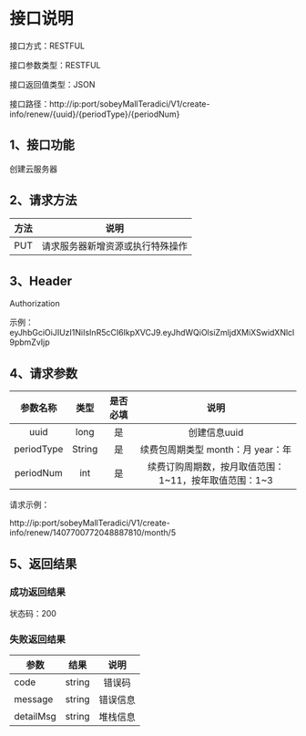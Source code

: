 # 接口说明

接口方式：RESTFUL

接口参数类型：RESTFUL

接口返回值类型：JSON

接口路径：http://ip:port/sobeyMallTeradici/V1/create-info/renew/{uuid}/{periodType}/{periodNum}

## 1、接口功能

创建云服务器

## 2、请求方法

| 方法 | 说明                             |
| ---- | -------------------------------- |
| PUT  | 请求服务器新增资源或执行特殊操作 |

## 3、Header

Authorization

示例：eyJhbGciOiJIUzI1NiIsInR5cCI6IkpXVCJ9.eyJhdWQiOlsiZmljdXMiXSwidXNlcl9pbmZvIjp

## 4、请求参数

|  参数名称  |  类型  | 是否必填 |                         说明                          |
| :--------: | :----: | :------: | :---------------------------------------------------: |
|    uuid    |  long  |    是    |                     创建信息uuid                      |
| periodType | String |    是    |        续费包周期类型    month：月    year：年        |
| periodNum  |  int   |    是    | 续费订购周期数，按月取值范围：1~11，按年取值范围：1~3 |

请求示例：

http://ip:port/sobeyMallTeradici/V1/create-info/renew/1407700772048887810/month/5

## 5、返回结果

### 成功返回结果

状态码：200

### 失败返回结果

| 参数      | 结果   |   说明   |
| --------- | ------ | :------: |
| code      | string |  错误码  |
| message   | string | 错误信息 |
| detailMsg | string | 堆栈信息 |
